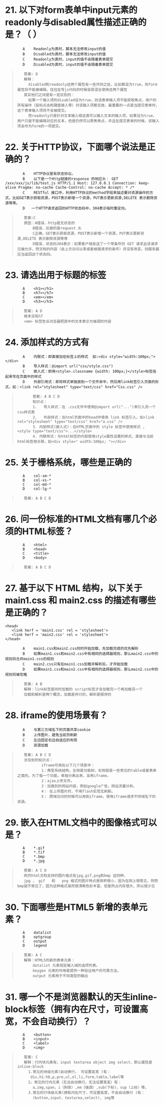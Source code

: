 # 21. 以下对form表单中input元素的readonly与disabled属性描述正确的是？（ ）

            A    Readonly为真时，脚本无法修改input的值
            B    Disabled为真时，脚本无法修改input的值
            C    Readonly为真时，input的值不会随着表单提交
            D    Disabled为真时，input的值不会随着表单提交

>        答案: D 
>        解释：
>          disabled和readonly这两个属性有一些共同之处，比如都设为true，则form属性将不能被编辑，往往在写js代码的时候容易混合使用这两个属性
>        其实他们之间是有一定区别的：
>          如果一个输入项的disabled设为true，则该表单输入项不能获取焦点，用户的所有操作（鼠标点击和键盘输入等）对该输入项都无效，最重要的一点是当提交表单时，这个表单输入项将不会被提交。
>          而readonly只是针对文本输入框这类可以输入文本的输入项，如果设为true，用户只是不能编辑对应的文本，但是仍然可以聚焦焦点，并且在提交表单的时候，该输入项会作为form的一项提交。

# 22. 关于HTTP协议，下面哪个说法是正确的？

            A    HTTP协议是有状态协议。
            B    以下是一个Http链接的response 的响应头： GET /xxx/xxx/js/lib/test.js HTTP/1.1 Host: 127.0.0.1 Connection: keep-alive Pragma: no-cache Cache-Control: no-cache Accept: * /*
            C    RESTful 接口中，利用HTTP协议的method字段来描述要对资源操作的方式，比如GET表示获取资源，POST表示新增一个资源，PUT表示更新资源,DELETE 表示删除资源等等。
            D   一个HTTP请求返回的HTTP状态码中，304表示临时重定向。

>        答案:C
>        原因：A错误，http是无状态的
>            B错误，后面的是request 头
>            C正确，GET表示获取资源，POST表示新增一个资源，PUT表示更新资源,DELETE 表示删除资源等等
>            D错误，状态码304表示：如果客户端发送了一个带条件的 GET 请求且该请求已被允许，而文档的内容（自上次访问以来或者根据请求的条件）并没有改变，则服务器应当返回这个状态码。

# 23. 请选出用于标题的标签

            A    <h1></h1>
            B    <h7></h7>
            C    <em></em>
            D    <h3></h3>

>        答案: A D
>        根本没有h7
>        <em> 标签告诉浏览器把其中的文本表示为强调的内容

# 24. 添加样式的方式有

            A    内联式：即直接加在标签上的样式  如:<div style="width:100px;"></div>
            B    导入样式：@import url("css/style.css")
            C    嵌入式：即用<style>.classname {width: 100px;}</style>标签括起来写在页面中的样式
            D    外部引用式：即将样式单独放到一个文件夹中，然后用link标签引入页面的形式，如：<link rel="stylesheet" type="text/css" href="Css.css" />

>            答案: A B C D     
>            知识点： 
>            1.   导入样式：在 .css文件中使用@import url("...")来引入另一个css样式表
>            2.   外部样式：在html页面中的head中使用 link 标签引入，如<link rel="stylesheet" type="text/css" href="a.css" />
>            3. 内部样式(嵌入式)：在HTML页面中的 style 标签中使用样式 , <style type="text/css">...</style>
>            4. 内联样式：与html标签的内部使用style属性设置的样式，直接与当前html标签相关联，如<div style=" width:100px; "></div> 

# 25. 关于栅格系统，哪些是正确的

            A    col-sm-*
            B    col-xs-*
            C    col-md-*
            D    col-lg-*

>        答案: A B C D 

# 26. 问一份标准的HTML文档有哪几个必须的HTML标签？

            A    <html>
            B    <head>
            C    <title>
            D    <body>

>        答案: A B C D 

# 27. 基于以下 HTML 结构，以下关于 main1.css 和 main2.css 的描述有哪些是正确的？

    <head>
       <link herf = 'main1.css' rel = 'stylesheet'>
       <link herf = 'main2.css' rel = 'stylesheet'>
    </head>

            A    main1.css和main2.css同时开始加载，先加载完成的优先解析
            B    如果main1.css和main2.css中有相同的选择器规则，那么main2.css中的规则将合并main1.css的规则
            C    main2.css只有在main1.css加载并解析后，才开始加载
            D    如果main1.css和main2.css中有相同的选择器规则，那么main2.css中的规则将被忽略
            
>        答案: A B 
>        解释：link标签是同时加载的 script标签才会加载完一个再加载另一个
>        加载和解析是两个概念，加载是并行的，解析是顺序的

# 28. iframe的使用场景有？

            A    与第三方域名下的页面共享cookie
            B    上传图片，避免当前页刷新
            C    左边固定右边自适应的布局
            D    资源加载

>        答案: A B C D 
>        涉及到的知识点：
>                iframe可用在以下几个场景中：
>                1：典型系统结构，左侧是功能树，右侧就是一些常见的table或者表单之类的。为了每一个功能，单独分离出来，采用iframe。 
>                2：ajax上传文件。 
>                3：加载别的网站内容，例如google广告，网站流量分析。
>                4： 在上传图片时，不用flash实现无刷新。
>                5： 跨域访问的时候可以用到iframe，使用iframe请求不同域名下的资源。

# 29. 嵌入在HTML文档中的图像格式可以是？

            A    *.gif
            B    *.tif
            C    *.bmp
            D    *.jpg

>        答案: A C D
>        网页html文档支持的图片格式有jpg,gif,png和bmp 这四种，
>        jpg ， gif   和   png 格式的图片特点是体积很小，因为在网上很常见，然而 bmp就不常见了，因为这种格式虽然很清晰色彩丰富，但是所占内存很大，所以很少见

# 30. 下面哪些是HTML5 新增的表单元素？

            A    datalist
            B    optgroup
            C    output
            D    legend

>        答案: A C
>        解释：HTML5的新的表单元素：
>            datalist 元素规定输入域的选项列表。 
>            keygen 元素的作用是提供一种验证用户的可靠方法。 
>            output 元素用于不同类型的输出

# 31. 哪一个不是浏览器默认的天生inline-block标签（拥有内在尺寸，可设置高宽，不会自动换行）？

            A    <button>
            B    <input>
            C    <label>
            D    <img>

>        答案: C  
>        解释：行内块元素有，input textarea object img select，默认属性是inline-block
>          1.常见的块级元素(自动换行， 可设置高宽 )有：
>           div,h1-h6,p,pre,ul,ol,li,form,table,label等
>          2，常见的行内元素（无法自动换行，无法设置宽高）有：
>            a,img,span，i（斜体）,em（强调）,sub(下标)，sup（上标）等。
>          3.常见的行块级元素(拥有内在尺寸，可设置高宽，不会自动换行 )有：
>            (button,input，textarea,select), img等